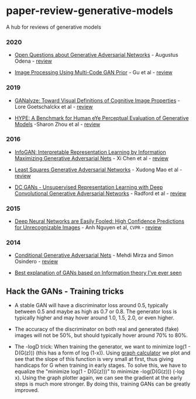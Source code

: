 # paper-review-generative-models
A hub for reviews of generative models

### 2020
* [Open Questions about Generative Adversarial Networks](https://distill.pub/2019/gan-open-problems/) - Augustus Odena - [review](https://github.com/luulinh90s/paper-review-generative-models/blob/master/open_questions.md)

* [Image Processing Using Multi-Code GAN Prior](https://distill.pub/2019/gan-open-problems/) - Gu et al - [review](https://github.com/luulinh90s/paper-review-generative-models/blob/master/mganprior.md)

### 2019
* [GANalyze: Toward Visual Definitions of Cognitive Image Properties](https://arxiv.org/abs/1906.10112) - Lore Goetschalckx et al - [review](https://github.com/luulinh90s/paper-review-generative-models/blob/master/ganalyze.md)

* [HYPE: A Benchmark for Human eYe Perceptual Evaluation of Generative Models](https://arxiv.org/pdf/1904.01121.pdf) -Sharon Zhou et al - [review](https://github.com/luulinh90s/paper-review-generative-models/blob/master/hype.md)

### 2016
* [InfoGAN: Interpretable Representation Learning by Information Maximizing Generative Adversarial Nets](https://arxiv.org/abs/1606.03657) - Xi Chen et al - [review](https://github.com/luulinh90s/paper-review-generative-models/blob/master/3.md)
* [Least Squares Generative Adversarial Networks](https://arxiv.org/abs/1611.04076) - Xudong Mao et al - [review](https://github.com/luulinh90s/paper-review-generative-models/blob/master/4.md)

* [DC GANs - Unsupervised Representation Learning with Deep Convolutional Generative Adversarial Networks](https://arxiv.org/abs/1511.06434) - Radford et al - [review](https://github.com/luulinh90s/paper-review-generative-models/blob/master/5.md)


### 2015

* [Deep Neural Networks are Easily Fooled:
High Confidence Predictions for Unrecognizable Images](https://arxiv.org/abs/1412.1897) - Anh Nguyen et al, `CVPR` - [review](https://github.com/luulinh90s/paper-review-generative-models/blob/master/1.md)

### 2014

* [Conditional Generative Adversarial Nets](https://arxiv.org/abs/1411.1784) - Mehdi Mirza and Simon Osindero - [review](https://github.com/luulinh90s/paper-review-generative-models/blob/master/2.md)

* [Best explanation of GANs based on Information theory I've ever seen](https://medium.com/@jonathan_hui/gan-why-it-is-so-hard-to-train-generative-advisory-networks-819a86b3750b)


## Hack the GANs - Training tricks

- A stable GAN will have a discriminator loss around 0.5, typically between 0.5 and maybe as high as 0.7 or 0.8. The generator loss is typically higher and may hover around 1.0, 1.5, 2.0, or even higher.

- The accuracy of the discriminator on both real and generated (fake) images will not be 50%, but should typically hover around 70% to 80%.

- The -logD trick: When training the generator, we want to minimize log(1 - D(G(z))) (this has a form of log (1-x)). Using [graph calculator](https://www.desmos.com/calculator) we plot and see that the slope of this function is very small at first, thus giving handicaps for G when training in early stages. To solve this, we have to equalize the "minimize log(1 - D(G(z)))" to minimize -log(D(G(z))) (-log x). Using the graph plotter again, we can see the gradient at the early steps is much more stronger. By doing this, training GANs can be greatly improved.

